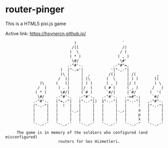 # router-pinger
This is a HTML5 pixi.js game

Active link: https://hsynercn.github.io/


                                  )                    `                 
                                 /(l                   /)                
                                (  \                  / (                
                                ) * )                ( , )               
                                 \#/                  \#'                
                               .-"#'-.             .-"#"=,               
                            (  |"-.='|            '|"-,-"|               
                            )\ |     |  ,        /(|     | /(         ,  
                           /  )|     | (\       (  \     | ) )       ((  
                   )\     (   (|     | ) )      ) , )    |/ (        ) \ 
                  /  )     ) . )     |/  (     ( # (     ( , )      /   )
                 ( * (      \#/|     (`# )      `#/|     |`#/      (  '( 
                  \#/     .-"#'-.   .-"#'-,   .-"#'-.   .-=#"-;     `#/  
                .-"#'-.   |"=,-"|   |"-.-"|)  1"-.-"|   |"-.-"|   ,-"#"-.
                |"-.-"|   |  !  |   |     |   |     |   |     !   |"-.-"|
                |     |   |     |._,|     |   |     |._,|     a   |     |
                |     |   |     |   |     |   |     |   |     p   |     |
                |     |   |     |   |     |   |     |   |     x   |     |
                '-._,-'   '-._,-'   '-._,-'   '-._,-'   '-._,-"   '-._,-'
								
         The game is in memory of the soldiers who configured (and misconfigured) 
	                       routers for Ses Hizmetleri.



